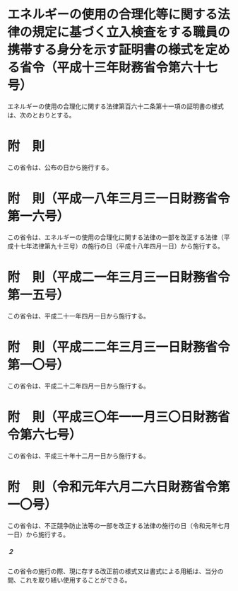 # エネルギーの使用の合理化等に関する法律の規定に基づく立入検査をする職員の携帯する身分を示す証明書の様式を定める省令（平成十三年財務省令第六十七号）
エネルギーの使用の合理化に関する法律第百六十二条第十一項の証明書の様式は、次のとおりとする。
# 附　則
この省令は、公布の日から施行する。
# 附　則（平成一八年三月三一日財務省令第一六号）
この省令は、エネルギーの使用の合理化に関する法律の一部を改正する法律（平成十七年法律第九十三号）の施行の日（平成十八年四月一日）から施行する。
# 附　則（平成二一年三月三一日財務省令第一五号）
この省令は、平成二十一年四月一日から施行する。
# 附　則（平成二二年三月三一日財務省令第一〇号）
この省令は、平成二十二年四月一日から施行する。
# 附　則（平成三〇年一一月三〇日財務省令第六七号）
この省令は、平成三十年十二月一日から施行する。
# 附　則（令和元年六月二六日財務省令第一〇号）
この省令は、不正競争防止法等の一部を改正する法律の施行の日（令和元年七月一日）から施行する。
##### ２
この省令の施行の際、現に存する改正前の様式又は書式による用紙は、当分の間、これを取り繕い使用することができる。
